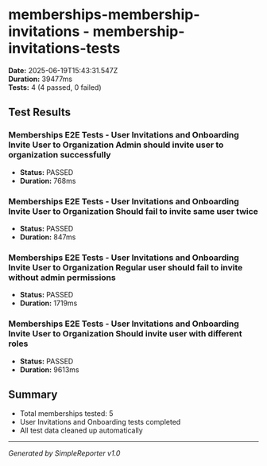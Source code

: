 # memberships-membership-invitations - membership-invitations-tests

**Date:** 2025-06-19T15:43:31.547Z  
**Duration:** 39477ms  
**Tests:** 4 (4 passed, 0 failed)

## Test Results


### Memberships E2E Tests - User Invitations and Onboarding Invite User to Organization Admin should invite user to organization successfully
- **Status:** PASSED
- **Duration:** 768ms



### Memberships E2E Tests - User Invitations and Onboarding Invite User to Organization Should fail to invite same user twice
- **Status:** PASSED
- **Duration:** 847ms



### Memberships E2E Tests - User Invitations and Onboarding Invite User to Organization Regular user should fail to invite without admin permissions
- **Status:** PASSED
- **Duration:** 1719ms



### Memberships E2E Tests - User Invitations and Onboarding Invite User to Organization Should invite user with different roles
- **Status:** PASSED
- **Duration:** 9613ms



## Summary

- Total memberships tested: 5
- User Invitations and Onboarding tests completed
- All test data cleaned up automatically

---
*Generated by SimpleReporter v1.0*
